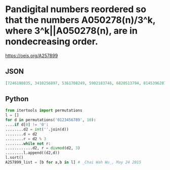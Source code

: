 # Pandigital numbers reordered so that the numbers A050278\(n\)/3^k, where 3^k\|\|A050278\(n\), are in nondecreasing order\.
https://oeis.org/A257899
## JSON
```JSON
[7246198035, 3410256897, 5361708249, 5902183746, 6820513794, 8145396207, 8269753401, 9145036728, 9537240186, 1257389406, 1359426078, 4379605281, 1742063598, 6185973240, 2081654397, 2095471863, 6472951380, 2170936485, 2304859617, 2415930786, 2419650873]
```
## Python
```Python
from itertools import permutations
l = []
for d in permutations('0123456789', 10):
....if d[0] != '0':
........d2 = int(''.join(d))
........d = d2
........r = d2 % 3
........while not r:
............d2, r = divmod(d2, 3)
........l.append((d2,d))
l.sort()
A257899_list = [b for a,b in l] # _Chai Wah Wu_, May 24 2015
```
